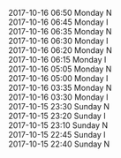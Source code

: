 2017-10-16 06:50 Monday  N  
2017-10-16 06:45 Monday  I  
2017-10-16 06:35 Monday  N  
2017-10-16 06:30 Monday  I  
2017-10-16 06:20 Monday  N  
2017-10-16 06:15 Monday  I  
2017-10-16 05:05 Monday  N  
2017-10-16 05:00 Monday  I  
2017-10-16 03:35 Monday  N  
2017-10-16 03:30 Monday  I  
2017-10-15 23:30 Sunday  N  
2017-10-15 23:20 Sunday  I  
2017-10-15 23:10 Sunday  N  
2017-10-15 22:45 Sunday  I  
2017-10-15 22:40 Sunday  N  
